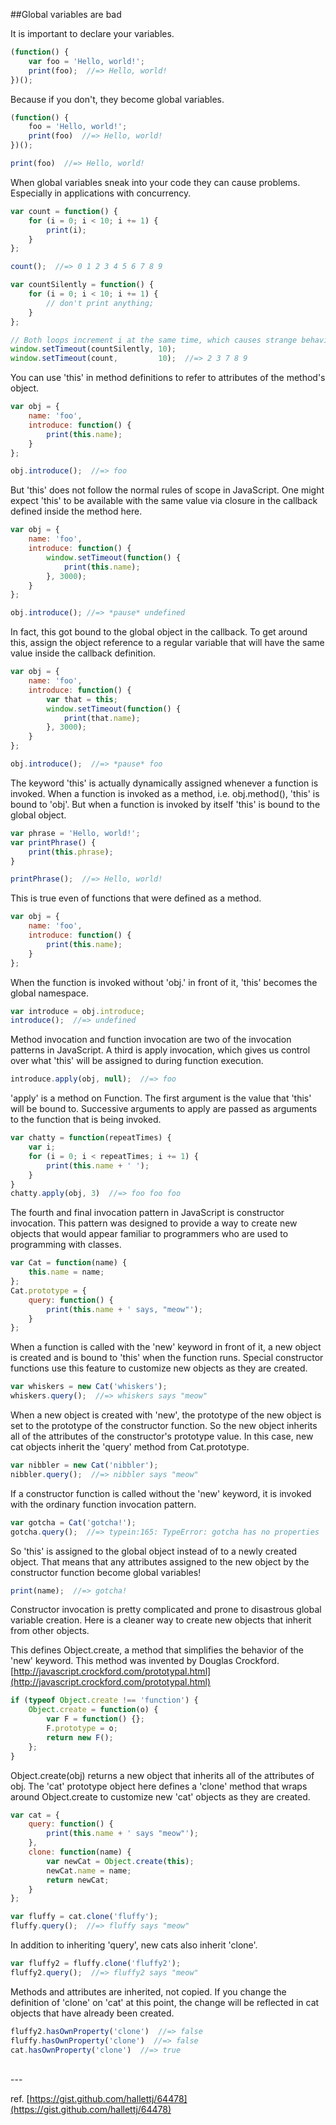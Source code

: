 ##Global variables are bad

It is important to declare your variables.

```js
(function() {
    var foo = 'Hello, world!';
    print(foo);  //=> Hello, world!
})();
```

Because if you don't, they become global variables.

```js
(function() {
    foo = 'Hello, world!';
    print(foo)  //=> Hello, world!
})();

print(foo)  //=> Hello, world!
```

When global variables sneak into your code they can cause problems.
Especially in applications with concurrency.

```js
var count = function() {
    for (i = 0; i < 10; i += 1) {
        print(i);
    }
};

count();  //=> 0 1 2 3 4 5 6 7 8 9

var countSilently = function() {
    for (i = 0; i < 10; i += 1) {
        // don't print anything;
    }
};

// Both loops increment i at the same time, which causes strange behavior.
window.setTimeout(countSilently, 10);
window.setTimeout(count,         10);  //=> 2 3 7 8 9
```

You can use 'this' in method definitions to refer to attributes of the method's object.

```js
var obj = {
    name: 'foo',
    introduce: function() {
        print(this.name);
    }
};

obj.introduce();  //=> foo
```

But 'this' does not follow the normal rules of scope in JavaScript. One
might expect 'this' to be available with the same value via closure in the
callback defined inside the method here.

```js
var obj = {
    name: 'foo',
    introduce: function() {
        window.setTimeout(function() {
            print(this.name);
        }, 3000);
    }
};

obj.introduce(); //=> *pause* undefined
```

In fact, this got bound to the global object in the callback. To get around
this, assign the object reference to a regular variable that will have the
same value inside the callback definition.

```js
var obj = {
    name: 'foo',
    introduce: function() {
        var that = this;
        window.setTimeout(function() {
            print(that.name);
        }, 3000);
    }
};

obj.introduce();  //=> *pause* foo
```

The keyword 'this' is actually dynamically assigned whenever a function is
invoked. When a function is invoked as a method, i.e. obj.method(), 'this'
is bound to 'obj'. But when a function is invoked by itself 'this' is bound
to the global object.

```js
var phrase = 'Hello, world!';
var printPhrase() {
    print(this.phrase);
}

printPhrase();  //=> Hello, world!
```

This is true even of functions that were defined as a method.

```js
var obj = {
    name: 'foo',
    introduce: function() {
        print(this.name);
    }
};
```

When the function is invoked without 'obj.' in front of it, 'this' becomes
the global namespace.

```js
var introduce = obj.introduce;
introduce();  //=> undefined
```

Method invocation and function invocation are two of the invocation patterns
in JavaScript. A third is apply invocation, which gives us control over what
'this' will be assigned to during function execution.

```js
introduce.apply(obj, null);  //=> foo
```

'apply' is a method on Function. The first argument is the value that 'this'
will be bound to. Successive arguments to apply are passed as arguments to
the function that is being invoked.

```js
var chatty = function(repeatTimes) {
    var i;
    for (i = 0; i < repeatTimes; i += 1) {
        print(this.name + ' ');
    }
}
chatty.apply(obj, 3)  //=> foo foo foo
```

The fourth and final invocation pattern in JavaScript is constructor
invocation. This pattern was designed to provide a way to create new objects
that would appear familiar to programmers who are used to programming with
classes.

```js
var Cat = function(name) {
    this.name = name;
};
Cat.prototype = {
    query: function() {
        print(this.name + ' says, "meow"');
    }
};
```

When a function is called with the 'new' keyword in front of it, a new
object is created and is bound to 'this' when the function runs. Special
constructor functions use this feature to customize new objects as they are
created.

```js
var whiskers = new Cat('whiskers');
whiskers.query();  //=> whiskers says "meow"
```


When a new object is created with 'new', the prototype of the new object is
set to the prototype of the constructor function. So the new object inherits
all of the attributes of the constructor's prototype value. In this case,
new cat objects inherit the 'query' method from Cat.prototype.

```js
var nibbler = new Cat('nibbler');
nibbler.query();  //=> nibbler says "meow"
```

If a constructor function is called without the 'new' keyword, it is invoked
with the ordinary function invocation pattern.

```js
var gotcha = Cat('gotcha!');
gotcha.query();  //=> typein:165: TypeError: gotcha has no properties
```

So 'this' is assigned to the global object instead of to a newly created object. That means that any attributes assigned to the new object by the constructor function become global variables!

```js
print(name);  //=> gotcha!
```

Constructor invocation is pretty complicated and prone to disastrous global
variable creation. Here is a cleaner way to create new objects that inherit
from other objects.

This defines Object.create, a method that simplifies the behavior of the
'new' keyword. This method was invented by Douglas Crockford.
[http://javascript.crockford.com/prototypal.html](http://javascript.crockford.com/prototypal.html)

```js
if (typeof Object.create !== 'function') {
    Object.create = function(o) {
        var F = function() {};
        F.prototype = o;
        return new F();
    };
}
```

Object.create(obj) returns a new object that inherits all of the attributes
of obj. The 'cat' prototype object here defines a 'clone' method that wraps
around Object.create to customize new 'cat' objects as they are created.

```js
var cat = {
    query: function() {
        print(this.name + ' says "meow"');
    },
    clone: function(name) {
        var newCat = Object.create(this);
        newCat.name = name;
        return newCat;
    }
};

var fluffy = cat.clone('fluffy');
fluffy.query();  //=> fluffy says "meow"
```

In addition to inheriting 'query', new cats also inherit 'clone'.

```js
var fluffy2 = fluffy.clone('fluffy2');
fluffy2.query();  //=> fluffy2 says "meow"
```

Methods and attributes are inherited, not copied. If you change the
definition of 'clone' on 'cat' at this point, the change will be reflected
in cat objects that have already been created.

```js
fluffy2.hasOwnProperty('clone')  //=> false
fluffy.hasOwnProperty('clone')  //=> false
cat.hasOwnProperty('clone')  //=> true
```

<br>
---

ref. [https://gist.github.com/hallettj/64478](https://gist.github.com/hallettj/64478)
